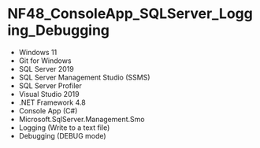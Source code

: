 # NF48_ConsoleApp_SQLServer_Logging_Debugging
+ Windows 11
+ Git for Windows
+ SQL Server 2019
+ SQL Server Management Studio (SSMS)
+ SQL Server Profiler
+ Visual Studio 2019
+ .NET Framework 4.8
+ Console App (C#)
+ Microsoft.SqlServer.Management.Smo
+ Logging (Write to a text file)
+ Debugging (DEBUG mode)
